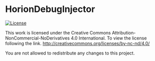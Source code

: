 # HorionDebugInjector

[![License](https://i.creativecommons.org/l/by-nc/4.0/88x31.png)](https://creativecommons.org/licenses/by-nc/4.0/)

This work is licensed under the Creative Commons Attribution-NonCommercial-NoDerivatives 4.0 International.
To view the license following the link. http://creativecommons.org/licenses/by-nc-nd/4.0/

You are not allowed to redistribute any changes to this project.

